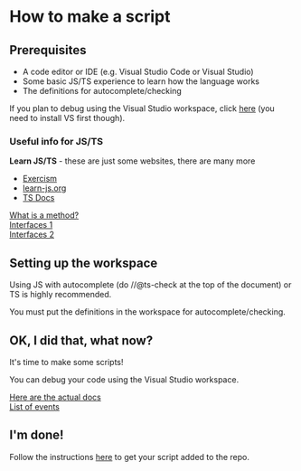 # How to make a script

## Prerequisites
- A code editor or IDE (e.g. Visual Studio Code or Visual Studio)
- Some basic JS/TS experience to learn how the language works
- The definitions for autocomplete/checking

If you plan to debug using the Visual Studio workspace, click [here](https://.com/LatiteScripting/Scripts/blob/master/docs/debugging.md) (you need to install VS first though).  
### Useful info for JS/TS
**Learn JS/TS** - these are just some websites, there are many more
- [Exercism](https://exercism.org/)
- [learn-js.org](https://www.learn-js.org/) 
- [TS Docs](https://www.typescriptlang.org/docs/)


[What is a method?](https://www.w3schools.com/js/js_object_methods.asp)  
[Interfaces 1](https://www.typescriptlang.org/docs/handbook/2/objects.html)  
[Interfaces 2](https://stackoverflow.com/questions/67362268/what-is-an-interface-in-javascript)  


## Setting up the workspace
Using JS with autocomplete (do //@ts-check at the top of the document) or TS is highly recommended.

You must put the definitions in the workspace for autocomplete/checking.

## OK, I did that, what now?
It's time to make some scripts!

You can debug your code using the Visual Studio workspace.

[Here are the actual docs](https://latitescripting.github.io/)  
[List of events]()



## I'm done!
Follow the instructions [here](https://github.com/LatiteScripting/Scripts/blob/master/README.md) to get your script added to the repo. 